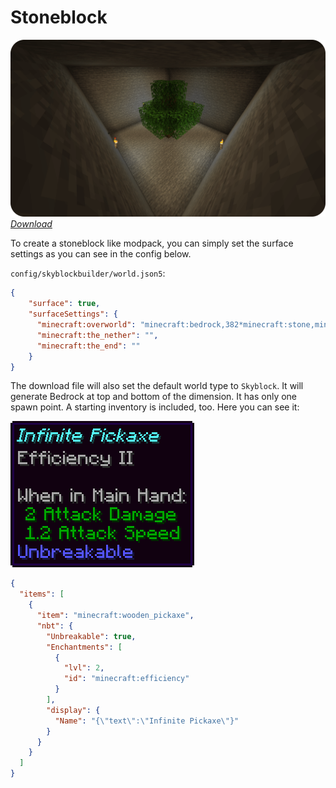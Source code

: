 # Stoneblock
![Starting template](../../assets/examples/stoneblock/start_template.png)
_[Download](https://github.com/MelanX/SkyblockBuilder/raw/gh-pages/assets/examples/downloads/1.20.x/stoneblock.zip)_

To create a stoneblock like modpack, you can simply set the surface settings as you can see in the config below.

`config/skyblockbuilder/world.json5`:
```json
{ 
    "surface": true,
    "surfaceSettings": {
      "minecraft:overworld": "minecraft:bedrock,382*minecraft:stone,minecraft:bedrock",
      "minecraft:the_nether": "",
      "minecraft:the_end": ""
    }
}
```

The download file will also set the default world type to `Skyblock`. It will generate Bedrock at top and bottom of the
dimension. It has only one spawn point. A starting inventory is included, too. Here you can see it:

![Starting item](../../assets/examples/stoneblock/start_item.png)
```json
{
  "items": [
    {
      "item": "minecraft:wooden_pickaxe",
      "nbt": {
        "Unbreakable": true,
        "Enchantments": [
          {
            "lvl": 2,
            "id": "minecraft:efficiency"
          }
        ],
        "display": {
          "Name": "{\"text\":\"Infinite Pickaxe\"}"
        }
      }
    }
  ]
}
```